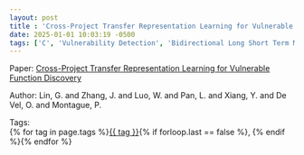 ```yaml
---
layout: post
title : 'Cross-Project Transfer Representation Learning for Vulnerable Function Discovery'
date: 2025-01-01 10:03:19 -0500
tags: ['C', 'Vulnerability Detection', 'Bidirectional Long Short Term Memory', 'Abstract Syntax Tree (AST)']
---
```

Paper: [Cross-Project Transfer Representation Learning for Vulnerable Function Discovery](https://ieeexplore-ieee-org.proxy.library.nd.edu/document/8329207)

Author: Lin, G. and Zhang, J. and Luo, W. and Pan, L. and Xiang, Y. and De Vel, O. and Montague, P.




 Tags:  
        <span>{% for tag in page.tags %}<a href="{{ site.baseurl }}tags/#{{ tag | slugify }}">{{ tag }}</a>{% if forloop.last == false %}, {% endif %}{% endfor %}</span>
